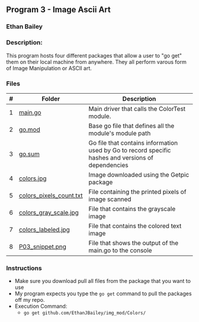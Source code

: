 ## Program 3 - Image Ascii Art
### Ethan Bailey
### Description:

This program hosts four different packages that allow a user to "go get" them on their local 
machine from anywhere. They all perform varous form of Image Manipulation or ASCII art.

### Files

|   #   | Folder             | Description                                        |
| :---: | ---------------- | -------------------------------------------------- |
|   1   | [main.go](https://github.com/EthanJBailey/4143-PLC/tree/main/Assignments/P03/main.go)          | Main driver that calls the ColorTest module. |
|   2   | [go.mod](https://github.com/EthanJBailey/4143-PLC/tree/main/Assignments/P03/go.mod)            | Base go file that defines all the module's module path |
|   3   | [go.sum](https://github.com/EthanJBailey/4143-PLC/tree/main/Assignments/P03/go.sum)            | Go file that contains information used by Go to record specific hashes and versions of dependencies |
|   4   | [colors.jpg](https://github.com/EthanJBailey/4143-PLC/tree/main/Assignments/P03/colors.jpg)    | Image downloaded using the Getpic package|
|   5   | [colors_pixels_count.txt](https://github.com/EthanJBailey/4143-PLC/tree/main/Assignments/P03/colors_pixels_count.txt)  | File containing the printed pixels of image scanned|
|   6   | [colors_gray_scale.jpg](https://github.com/EthanJBailey/4143-PLC/tree/main/Assignments/P03/colors_gray_scale.jpg)   | File that contains the grayscale image |
|   7   | [colors_labeled.jpg](https://github.com/EthanJBailey/4143-PLC/tree/main/Assignments/P03/colors_labeled.jpg)      | File that contains the colored text image |
|   8   | [P03_snippet.png](https://github.com/EthanJBailey/4143-PLC/tree/main/Assignments/P03/P03_snippet.png)      | File that shows the output of the main.go to the console |


### Instructions

- Make sure you download pull all files from the package that you want to use
- My program expects you type the `go get` command to pull the packages off my repo.
- Execution Command:
  - `go get github.com/EthanJBailey/img_mod/Colors/`
  
